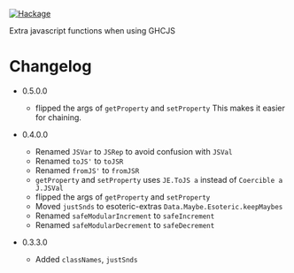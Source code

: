 [![Hackage](https://img.shields.io/hackage/v/javascript-extras.svg)](https://hackage.haskell.org/package/javascript-extras)

Extra javascript functions when using GHCJS

# Changelog

* 0.5.0.0
  - flipped the args of `getProperty` and `setProperty`
    This makes it easier for chaining.

* 0.4.0.0
  - Renamed `JSVar` to `JSRep` to avoid confusion with `JSVal`
  - Renamed `toJS'` to `toJSR`
  - Renamed `fromJS'` to `fromJSR`
  - `getProperty` and `setProperty` uses `JE.ToJS a` instead of `Coercible a J.JSVal`
  - flipped the args of `getProperty` and `setProperty`
  - Moved `justSnds` to esoteric-extras `Data.Maybe.Esoteric.keepMaybes`
  - Renamed `safeModularIncrement` to `safeIncrement`
  - Renamed `safeModularDecrement` to `safeDecrement`

* 0.3.3.0
  - Added `classNames`, `justSnds`
